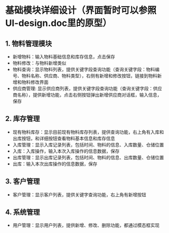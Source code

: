 # 基础模块详细设计（界面暂时可以参照UI-design.doc里的原型）

## 1. 物料管理模块
 - 新增物料：输入物料基础信息和库存信息，点击保存
 - 物料修改：与物料新增类似
 - 物料查询：显示物料列表，提供关键字段查询功能（查询关键字段：物料编号、物料名称、供应商、物料类型），右侧有新增和修改按钮，链接到物料新增和物料修改界面
 - 供应商管理: 显示供应商列表，提供关键字段查询功能（查询关键字段：供应商名称），提供新增功能，点击右侧按钮弹出新增供应商对话框，输入信息，保存

## 2. 库存管理
 - 现有物料库存：显示目前现有物料库存列表，提供查询功能，右上角有入库和出库按钮，和详细按钮查看物料基本信息和库存信息
 - 入库管理：显示入库记录列表，包括时间、物料的信息、入库数量、仓储位置
 - 入库：入库操作，输入本次入库操作的信息数据，保存
 - 出库管理：显示出库记录列表，包括时间、物料的信息、出库数量、仓储位置
 - 出库：输入本次出库操作的信息数据，保存

## 3. 客户管理
 - 客户管理：显示客户列表，提供关键字查询功能，右上角有新增按钮

## 4. 系统管理
 - 用户管理：显示用户列表，提供新增、修改、删除功能，都通过模态框实现
